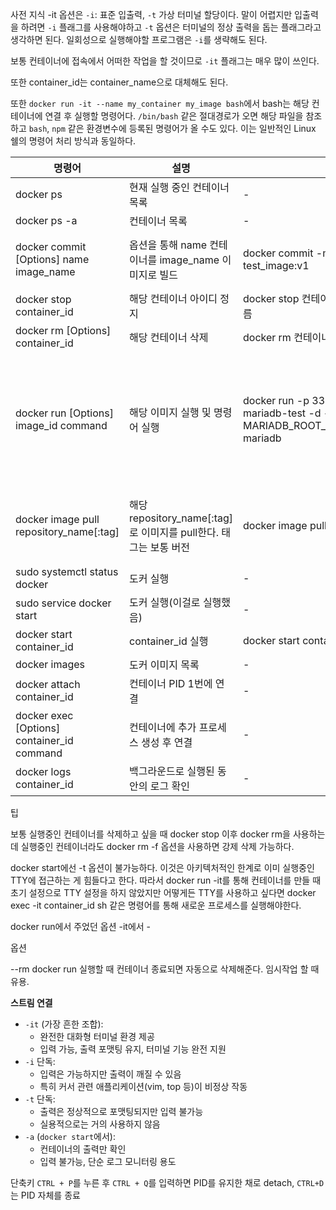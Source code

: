 사전 지식
-it 옵션은 `-i`: 표준 입출력, `-t` 가상 터미널 할당이다. 말이 어렵지만 입출력을 하려면 `-i` 플래그를 사용해야하고 `-t` 옵션은 터미널의 정상 출력을 돕는 플래그라고 생각하면 된다. 일회성으로 실행해야할 프로그램은 `-i`를 생략해도 된다.

보통 컨테이너에 접속에서 어떠한 작업을 할 것이므로 `-it` 플래그는 매우 많이 쓰인다.

또한 container_id는 container_name으로 대체해도 된다.

또한 `docker run -it --name my_container my_image bash`에서 bash는 해당 컨테이너에 연결 후 실행할 명령어다. `/bin/bash` 같은 절대경로가 오면 해당 파일을 참조하고 `bash`, `npm` 같은 환경변수에 등록된 명령어가 올 수도 있다. 이는 일반적인 Linux 쉘의 명령어 처리 방식과 동일하다.

| 명령어                                      | 설명                                                              | 예시                                                                                      | 결과                                                                                                            |
| ------------------------------------------- | ----------------------------------------------------------------- | ----------------------------------------------------------------------------------------- | --------------------------------------------------------------------------------------------------------------- |
| docker ps                                   | 현재 실행 중인 컨테이너 목록                                      | -                                                                                         | -                                                                                                               |
| docker ps -a                                | 컨테이너 목록                                                     | -                                                                                         | -                                                                                                               |
| docker commit \[Options] name image_name    | 옵션을 통해 name 컨테이너를 image_name 이미지로 빌드              | docker commit -m test_container test_image:v1                                             | test_container를 test_image로 빌드, 태그는 v1                                                                   |
| docker stop container_id                    | 해당 컨테이너 아이디 정지                                         | docker stop 컨테이너 아이디 또는 컨테이너 이름                                            | -                                                                                                               |
| docker rm \[Options] container_id           | 해당 컨테이너 삭제                                                | docker rm 컨테이너 아이디 또는 컨테이너 이름                                              | -                                                                                                               |
| docker run \[Options] image_id command      | 해당 이미지 실행 및 명령어 실행                                   | docker run -p 3306:3306 --name mariadb-test -d -e MARIADB_ROOT_PASSWORD=younghwan mariadb | 호스트의 3306 포트와 도커의 3306 포트를 연결 후 mariadb 이미지 기반으로 mariadb-test라는 이름으로 컨테이너 생성 |
| docker image pull repository_name\[:tag]    | 해당 repository_name\[:tag]로 이미지를 pull한다. 태그는 보통 버전 | docker image pull mariadb                                                                 | mariadb 최신 버전이 설치된다.(태그를 쓰지 않으면 보통 latest)                                                   |
| sudo systemctl status docker                | 도커 실행                                                         | -                                                                                         | -                                                                                                               |
| sudo service docker start                   | 도커 실행(이걸로 실행했음)                                        | -                                                                                         | -                                                                                                               |
| docker start container_id                   | container_id 실행                                                 | docker start container_id                                                                 | -                                                                                                               |
| docker images                               | 도커 이미지 목록                                                  | -                                                                                         | -                                                                                                               |
| docker attach container_id                  | 컨테이너 PID 1번에 연결                                           | -                                                                                         | -                                                                                                               |
| docker exec \[Options] container_id command | 컨테이너에 추가 프로세스 생성 후 연결                             | -                                                                                         | -                                                                                                               |
| docker logs container_id                    | 백그라운드로 실행된 동안의 로그 확인                              | -                                                                                         | -                                                                                                                |

팁

보통 실행중인 컨테이너를 삭제하고 싶을 때 docker stop 이후 docker rm을 사용하는데 실행중인 컨테이너라도 docker rm -f 옵션을 사용하면 강제 삭제 가능하다.

docker start에선 -t 옵션이 불가능하다. 이것은 아키텍처적인 한계로 이미 실행중인 TTY에 접근하는 게 힘들다고 한다. 따라서 docker run -it를 통해 컨테이너를 만들 때 초기 설정으로 TTY 설정을 하지 않았지만 어떻게든 TTY를 사용하고 싶다면 docker exec -it container_id sh 같은 명령어를 통해 새로운 프로세스를 실행해야한다.

docker run에서 주었던 옵션 -it에서 -

옵션

--rm
docker run 실행할 때 컨테이너 종료되면 자동으로 삭제해준다. 임시작업 할 때 유용.

**스트림 연결**
- `-it` (가장 흔한 조합):
    - 완전한 대화형 터미널 환경 제공
    - 입력 가능, 출력 포맷팅 유지, 터미널 기능 완전 지원
- `-i` 단독:
    - 입력은 가능하지만 출력이 깨질 수 있음
    - 특히 커서 관련 애플리케이션(vim, top 등)이 비정상 작동
- `-t` 단독:
    - 출력은 정상적으로 포맷팅되지만 입력 불가능
    - 실용적으로는 거의 사용하지 않음
- `-a` (`docker start`에서):
    - 컨테이너의 출력만 확인
    - 입력 불가능, 단순 로그 모니터링 용도

단축키
`CTRL + P`를 누른 후 `CTRL + Q`를 입력하면 PID를 유지한 채로 detach, `CTRL+D`는 PID 자체를 종료